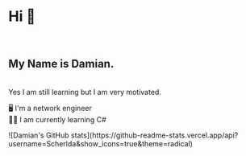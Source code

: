 <p align="center">
<h1> Hi 👋 </h1></br>
<h2> My Name is Damian. </h2></br>
Yes I am still learning but I am very motivated. </br>

🖥️ I'm a network engineer</br>
🧑‍💻 I am currently learning C#</br>
</p>
![Damian's GitHub stats](https://github-readme-stats.vercel.app/api?username=Scherlda&show_icons=true&theme=radical)</br>
<!--[![Top Langs](https://github-readme-stats.vercel.app/api/top-langs/?username=Scherlda&layout=compact)](https://github.com/anuraghazra/github-readme-stats)-->

